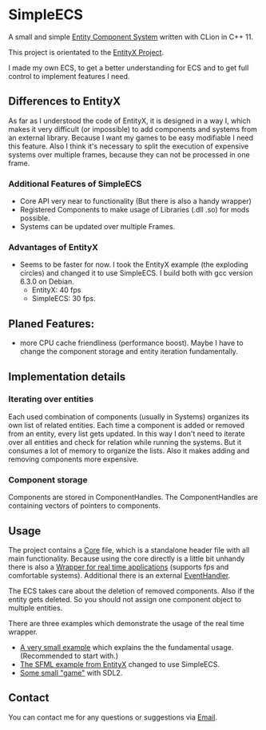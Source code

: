 # SimpleECS

A small and simple [Entity Component System](https://en.wikipedia.org/wiki/Entity_component_system) written with CLion in C++ 11.

This project is orientated to the [EntityX Project](https://github.com/alecthomas/entityx).

I made my own ECS, to get a better understanding for ECS and to get full control to implement features I need.

## Differences to EntityX

As far as I understood the code of EntityX, it is designed in a way I, which makes it very difficult (or impossible) to add components and systems from an external library. Because I want my games to be easy modifiable I need this feature. Also I think it's necessary to split the execution of expensive systems over multiple frames, because they can not be processed in one frame.

### Additional Features of SimpleECS

- Core API very near to functionality (But there is also a handy wrapper)
- Registered Components to make usage of Libraries (.dll .so) for mods possible.
- Systems can be updated over multiple Frames.

### Advantages of EntityX

- Seems to be faster for now. I took the EntityX example (the exploding circles) and changed it to use SimpleECS. I build both with gcc version 6.3.0 on Debian.
  - EntityX: 40 fps
  - SimpleECS: 30 fps.

## Planed Features:

- more CPU cache friendliness (performance boost). Maybe I have to change the component storage and entity iteration fundamentally.

## Implementation details

### Iterating over entities

Each used combination of components (usually in Systems) organizes its own list of related entities. Each time a component is added or removed from an entity, every list gets updated. In this way I don't need to iterate over all entities and check for relation while running the systems. But it consumes a lot of memory to organize the lists. Also it makes adding and removing components more expensive.

### Component storage

Components are stored in ComponentHandles. The ComponentHandles are containing vectors of pointers to components.

## Usage

The project contains a [Core](code/ecs/Core.h) file, which is a standalone header file with all main functionality. Because using the core directly is a little bit unhandy there is also a [Wrapper for real time applications](code/ecs/RealTimeEcs.h) (supports fps and comfortable systems). Additional there is an external [EventHandler](code/ecs/EventHandler.h).

The ECS takes care about the deletion of removed components. Also if the entity gets deleted. So you should not assign one component object to multiple entities.

There are three examples which demonstrate the usage of the real time wrapper.

- [A very small example](code/examples/walkingLetters/main.cpp) which explains the the fundamental usage. (Recommended to start with.)
- [The SFML example from EntityX](code/examples/exampleFromEntityx/example.cc) changed to use SimpleECS.
- [Some small "game"](code/examples/movingblocks/main.cpp) with SDL2.

## Contact

You can contact me for any questions or suggestions via [Email](mailto:klugenico@mailbox.org).